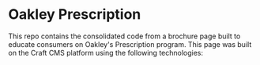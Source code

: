 # Oakley Prescription
This repo contains the consolidated code from a brochure page built to educate consumers on Oakley's Prescription program. This page was built on the Craft CMS platform using the following technologies:

